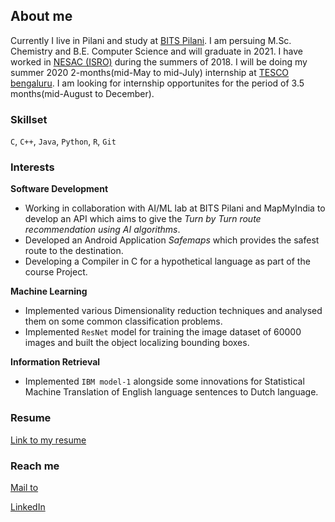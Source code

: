 ## About me

Currently I live in Pilani and study at [BITS Pilani](https://www.bits-pilani.ac.in/). I am persuing M.Sc. Chemistry and B.E. Computer Science and will graduate in 2021. I have worked in [NESAC (ISRO)](https://nesac.gov.in/) during the summers of 2018. I will be doing my summer 2020 2-months(mid-May to mid-July) internship at [TESCO bengaluru](http://www.tescobengaluru.com/). I am looking for internship opportunites for the period of 3.5 months(mid-August to December).

### Skillset

`C`, `C++`, `Java`, `Python`, `R`, `Git`

### Interests

**Software Development** 
- Working in collaboration with AI/ML lab at BITS Pilani and MapMyIndia to develop an API which aims to give the _Turn by Turn route recommendation using AI algorithms_.
- Developed an Android Application _Safemaps_ which provides the safest route to the destination.
- Developing a Compiler in C for a hypothetical language as part of the course Project.

**Machine Learning**
- Implemented various Dimensionality reduction techniques and analysed them on some common classification problems.
- Implemented `ResNet` model for training the image dataset of 60000 images and built the object localizing bounding boxes.

**Information Retrieval**
- Implemented `IBM model-1` alongside some innovations for Statistical Machine Translation of English language sentences to Dutch language.

### Resume

[Link to my resume](/resume.pdf)

### Reach me

[Mail to](mailto:rachitagr15@gmail.com)

[LinkedIn](https://www.linkedin.com/in/rachit-agrawal-927777170/)

